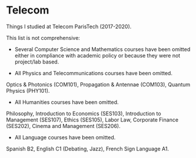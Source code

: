 # Telecom

Things I studied at Telecom ParisTech (2017-2020).


This list is not comprehensive: 

* Several Computer Science and Mathematics courses have been omitted either in compliance with academic policy or because they were not project/lab based.

* All Physics and Telecommunications courses have been omitted.

Optics & Photonics (COM101), Propagation & Antennae (COM103), Quantum Physics (PHY101).

* All Humanities courses have been omitted.

Philosophy, Introduction to Economics (SES103), Introduction to Management (SES107), Ethics (SES105), Labor Law, Corporate Finance (SES202), Cinema and Management (SES206).

* All Language courses have been omitted.

Spanish B2, English C1 (Debating, Jazz), French Sign Language A1.

